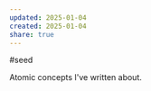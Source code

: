 ```yaml
---
updated: 2025-01-04
created: 2025-01-04
share: true
---
```

#seed 

Atomic concepts I've written about.


